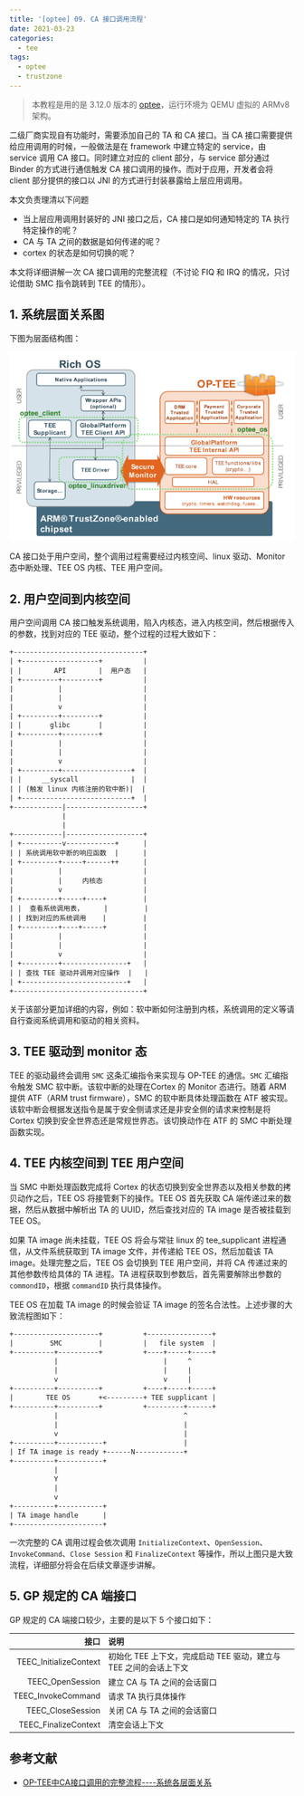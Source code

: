 ```yaml
---
title: '[optee] 09. CA 接口调用流程'
date: 2021-03-23
categories:
  - tee
tags:
  - optee
  - trustzone
---
```


> 本教程是用的是 3.12.0 版本的 [optee][optee-gh]，运行环境为 QEMU 虚拟的 ARMv8 架构。

二级厂商实现自有功能时，需要添加自己的 TA 和 CA 接口。当 CA 接口需要提供给应用调用的时候，一般做法是在 framework 中建立特定的 service，由 service 调用 CA 接口。同时建立对应的 client 部分，与 service 部分通过 Binder 的方式进行通信触发 CA 接口调用的操作。而对于应用，开发者会将 client 部分提供的接口以 JNI 的方式进行封装暴露给上层应用调用。

本文负责理清以下问题
- 当上层应用调用封装好的 JNI 接口之后，CA 接口是如何通知特定的 TA 执行特定操作的呢？
- CA 与 TA 之间的数据是如何传递的呢？
- cortex 的状态是如何切换的呢？

本文将详细讲解一次 CA 接口调用的完整流程（不讨论 FIQ 和 IRQ 的情况，只讨论借助 SMC 指令跳转到 TEE 的情形）。

## 1. 系统层面关系图
下图为层面结构图：

![](./images/optee-arch.png)

CA 接口处于用户空间，整个调用过程需要经过内核空间、linux 驱动、Monitor 态中断处理、TEE OS 内核、TEE 用户空间。

## 2. 用户空间到内核空间
用户空间调用 CA 接口触发系统调用，陷入内核态，进入内核空间，然后根据传入的参数，找到对应的 TEE 驱动，整个过程的过程大致如下：

```
+--------------------------------+
| +-------------------+          |
| |        API        |  用户态   | 
| +---------+---------+          |
|           |                    |
|           |                    |
|           v                    |
| +---------+---------+          |
| |       glibc       |          |
| +---------+---------+          |
|           |                    |
|           |                    |
|           v                    |
| +---------+-----------------+  |
| |     __syscall             |  |
| | (触发 linux 内核注册的软中断)|  |
| +---------------------------+  |
+------------|-------------------+
             |
             |
+------------|-------------------+
| +----------v------------+      |
| | 系统调用软中断的响应函数  |      |
| +---------+-----+------++      |
|           |                    |
|           |     内核态          | 
|           v                    |
| +---------+-----+----+         |
| |  查看系统调用表，     |         |
| | 找到对应的系统调用    |         |
| +---------+----+-----+         |
|           |                    |
|           |                    |
|           v                    |
| +---------+----------------+   |
| | 查找 TEE 驱动并调用对应操作  |   |
| +--------------------------+   | 
+--------------------------------+
```

关于该部分更加详细的内容，例如：软中断如何注册到内核，系统调用的定义等请自行查阅系统调用和驱动的相关资料。

## 3. TEE 驱动到 monitor 态
TEE 的驱动最终会调用 `SMC` 这条汇编指令来实现与 OP-TEE 的通信。`SMC` 汇编指令触发 SMC 软中断。该软中断的处理在Cortex 的 Monitor 态进行。随着 ARM 提供 ATF（ARM trust firmware），SMC 的软中断具体处理函数在 ATF 被实现。该软中断会根据发送指令是属于安全侧请求还是非安全侧的请求来控制是将 Cortex 切换到安全世界态还是常规世界态。该切换动作在 ATF 的 SMC 中断处理函数实现。

## 4. TEE 内核空间到 TEE 用户空间
当 SMC 中断处理函数完成将 Cortex 的状态切换到安全世界态以及相关参数的拷贝动作之后，TEE OS 将接管剩下的操作。TEE OS 首先获取 CA 端传递过来的数据，然后从数据中解析出 TA 的 UUID，然后查找对应的 TA image 是否被挂载到 TEE OS。

如果 TA image 尚未挂载，TEE OS 将会与常驻 linux 的 tee_supplicant 进程通信，从文件系统获取到 TA image 文件，并传递給 TEE OS，然后加载该 TA image。处理完整之后，TEE OS 会切换到 TEE 用户空间，并将 CA 传递过来的其他参数传给具体的 TA 进程。TA 进程获取到参数后，首先需要解除出参数的 `commondID`，根据 `commandID` 执行具体操作。

TEE OS 在加载 TA image 的时候会验证 TA image 的签名合法性。上述步骤的大致流程图如下：

```
+---------------------+          +----------------+
|         SMC         |          |   file system  |
+----------+----------+          +----+-----+-----+
           |                          |     ^
           |                          |     |
           v                          v     |
+----------+----------+          +----+-----+-----+
|        TEE OS       +<---------+ TEE supplicant |
+----------+----------+          +---------+------+
           |                               ^
           |                               |
           v                               |
+----------+-----------+                   |
| If TA image is ready +------N------------+
+----------+-----------+
           |
           Y
           |
           v
+----------+-----------+
| TA image handle      |
+----------------------+
```

一次完整的 CA 调用过程会依次调用 `InitializeContext`、`OpenSession`、`InvokeCommand`、`Close Session` 和 `FinalizeContext` 等操作，所以上图只是大致流程，详细部分将会在后续文章逐步讲解。

## 5. GP 规定的 CA 端接口
GP 规定的 CA 端接口较少，主要的是以下 5 个接口如下：

|                   接口 | 说明                                                              |
| ---------------------: | :---------------------------------------------------------------- |
| TEEC_InitializeContext | 初始化 TEE 上下文，完成启动 TEE 驱动，建立与 TEE 之间的会话上下文 |
|       TEEC_OpenSession | 建立 CA 与 TA 之间的会话窗口                                      |
|     TEEC_InvokeCommand | 请求 TA 执行具体操作                                              |
|      TEEC_CloseSession | 关闭 CA 与 TA 之间的会话窗口                                      |
|   TEEC_FinalizeContext | 清空会话上下文                                                    |

## 参考文献
- [OP-TEE中CA接口调用的完整流程----系统各层面关系](https://icyshuai.blog.csdn.net/article/details/71697371)

[optee-gh]: https://github.com/OP-TEE/optee_os/tree/3.12.0

